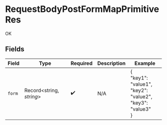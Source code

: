 # RequestBodyPostFormMapPrimitiveRes

OK


## Fields

| Field                                                    | Type                                                     | Required                                                 | Description                                              | Example                                                  |
| -------------------------------------------------------- | -------------------------------------------------------- | -------------------------------------------------------- | -------------------------------------------------------- | -------------------------------------------------------- |
| `form`                                                   | Record<string, *string*>                                 | :heavy_check_mark:                                       | N/A                                                      | {<br/>"key1": "value1",<br/>"key2": "value2",<br/>"key3": "value3"<br/>} |